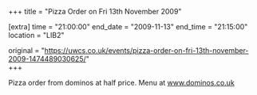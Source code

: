 +++
title = "Pizza Order on Fri 13th November 2009"

[extra]
time = "21:00:00"
end_date = "2009-11-13"
end_time = "21:15:00"
location = "LIB2"

original = "https://uwcs.co.uk/events/pizza-order-on-fri-13th-november-2009-1474489030625/"    
+++

Pizza order from dominos at half price. Menu at www.dominos.co.uk

